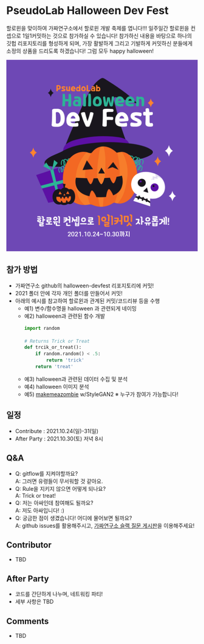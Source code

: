 # PseudoLab Halloween Dev Fest
할로윈을 맞이하여 가짜연구소에서 할로윈 개발 축제를 엽니다!!! 일주일간 할로윈을 컨셉으로 1일1커밋하는 것으로 참가하실 수 있습니다! 참가하신 내용을 바탕으로 하나의 깃헙 리포지토리를 형성하게 되며, 가장 활발하게 그리고 기발하게 커밋하신 분들에게 소정의 상품을 드리도록 하겠습니다! 그럼 모두 happy halloween!

![](images/pseudolab_halloween_dev_fest-001.png)

## 참가 방법
- 가짜연구소 github의 halloween-devfest 리포지토리에 커밋!
- 2021 폴더 안에 각자 개인 폴더를 만들어서 커밋!
- 아래의 예시를 참고하여 할로윈과 관계된 커밋/코드리뷰 등을 수행
  - 예1) 변수/함수명을 halloween 과 관련되게 네이밍
  - 예2) halloween과 관련된 함수 개발
      ```python
      import random

      # Returns Trick or Treat
      def trcik_or_treat():
          if random.random() < .5:
              return 'trick'
          return 'treat'
      ```
  - 예3) halloween과 관련된 데이터 수집 및 분석
  - 예4) halloween 이미지 분석
  - 예5) [makemeazombie](https://makemeazombie.com/) w/StyleGAN2
※ 누구가 참여가 가능합니다!

## 일정
- Contribute  : 2021.10.24(일)-31(일)
- After Party : 2021.10.30(토) 저녁 8시

## Q&A
- Q: gitflow를 지켜야할까요? <br/>
  A: 그러면 유령들이 무서워할 것 같아요.
- Q: Rule을 지키지 않으면 어떻게 되나요? <br/>
  A: Trick or treat!
- Q: 저는 아싸인데 참여해도 될까요? <br/>
  A: 저도 아싸입니다! :)
- Q: 궁금한 점이 생겼습니다! 어디에 물어보면 될까요? <br/>
  A: github issues를 활용해주시고, [가짜연구소 슬랙 질문 게시판](https://join.slack.com/t/pseudolab/shared_invite/zt-w3v4td04-_MQz7JrdvG9qjpOYmFIzbA)을 이용해주세요!

## Contributor
- TBD

## After Party
- 코드를 간단하게 나누며, 네트워킹 파티!
- 세부 사항은 TBD

## Comments
- TBD
